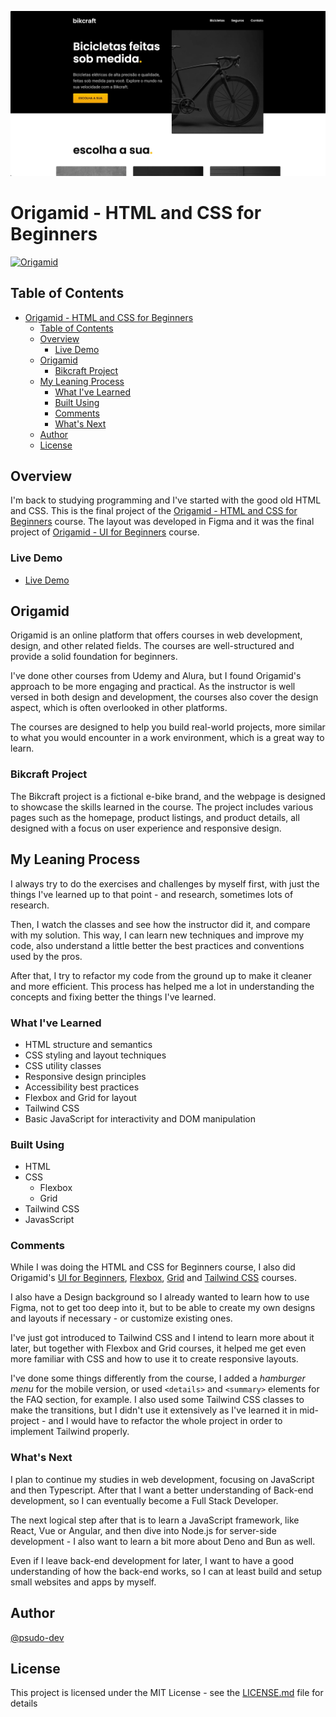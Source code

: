 ![Image](./img/screenshot/bikcraft-home.png)

# Origamid - HTML and CSS for Beginners

[![Origamid](https://img.shields.io/badge/Origamid-HTML%20and%20CSS%20for%20Beginners-2ec866?style=flat-square&logo=origamid)](https://www.origamid.com/)

## Table of Contents

- [Origamid - HTML and CSS for Beginners](#origamid---html-and-css-for-beginners)
	- [Table of Contents](#table-of-contents)
	- [Overview](#overview)
		- [Live Demo](#live-demo)
	- [Origamid](#origamid)
		- [Bikcraft Project](#bikcraft-project)
	- [My Leaning Process](#my-leaning-process)
		- [What I've Learned](#what-ive-learned)
		- [Built Using](#built-using)
		- [Comments](#comments)
		- [What's Next](#whats-next)
	- [Author](#author)
	- [License](#license)

## Overview

I'm back to studying programming and I've started with the good old HTML and CSS. This is the final project of the [Origamid - HTML and CSS for Beginners](https://www.origamid.com/curso/html-e-css-para-iniciantes/) course. The layout was developed in Figma and it was the final project of [Origamid - UI for Beginners](https://www.origamid.com/curso/ui-para-iniciantes/) course.

### Live Demo

- [Live Demo](https://indigo-noodle-flinch.netlify.app)

## Origamid

Origamid is an online platform that offers courses in web development, design, and other related fields. The courses are well-structured and provide a solid foundation for beginners.

I've done other courses from Udemy and Alura, but I found Origamid's approach to be more engaging and practical. As the instructor is well versed in both design and development, the courses also cover the design aspect, which is often overlooked in other platforms.

 The courses are designed to help you build real-world projects, more similar to what you would encounter in a work environment, which is a great way to learn.

### Bikcraft Project

The Bikcraft project is a fictional e-bike brand, and the webpage is designed to showcase the skills learned in the course. The project includes various pages such as the homepage, product listings, and product details, all designed with a focus on user experience and responsive design.

## My Leaning Process

I always try to do the exercises and challenges by myself first, with just the things I've learned up to that point - and research, sometimes lots of research.

Then, I watch the classes and see how the instructor did it, and compare with my solution. This way, I can learn new techniques and improve my code, also understand a little better the best practices and conventions used by the pros.

After that, I try to refactor my code from the ground up to make it cleaner and more efficient. This process has helped me a lot in understanding the concepts and fixing better the things I've learned.

### What I've Learned

- HTML structure and semantics
- CSS styling and layout techniques
- CSS utility classes
- Responsive design principles
- Accessibility best practices
- Flexbox and Grid for layout
- Tailwind CSS
- Basic JavaScript for interactivity and DOM manipulation

### Built Using

- HTML
- CSS
	- Flexbox
	- Grid
- Tailwind CSS
- JavasScript

### Comments

While I was doing the HTML and CSS for Beginners course, I also did Origamid's [UI for Beginners](https://www.origamid.com/curso/ui-para-iniciantes/), [Flexbox](https://www.origamid.com/curso/flexbox/), [Grid](https://www.origamid.com/curso/css-grid/) and [Tailwind CSS](https://www.origamid.com/curso/tailwind-css/) courses.

I also have a Design background so I already wanted to learn how to use Figma, not to get too deep into it, but to be able to create my own designs and layouts if necessary - or customize existing ones.

I've just got introduced to Tailwind CSS and I intend to learn more about it later, but together with Flexbox and Grid courses, it helped me get even more familiar with CSS and how to use it to create responsive layouts.

I've done some things differently from the course, I added a *hamburger menu* for the mobile version, or used `<details>` and `<summary>` elements for the FAQ section, for example. I also used some Tailwind CSS classes to make the transitions, but I didn't use it extensively as I've learned it in mid-project - and I would have to refactor the whole project in order to implement Tailwind properly.

### What's Next

I plan to continue my studies in web development, focusing on JavaScript and then Typescript. After that I want a better understanding of Back-end development, so I can eventually become a Full Stack Developer.

The next logical step after that is to learn a JavaScript framework, like React, Vue or Angular, and then dive into Node.js for server-side development - I also want to learn a bit more about Deno and Bun as well.

Even if I leave back-end development for later, I want to have a good understanding of how the back-end works, so I can at least build and setup small websites and apps by myself.

## Author

[@psudo-dev](https://github.com/psudo-dev)

## License

This project is licensed under the MIT License - see the [LICENSE.md](./LICENSE.md) file for details

